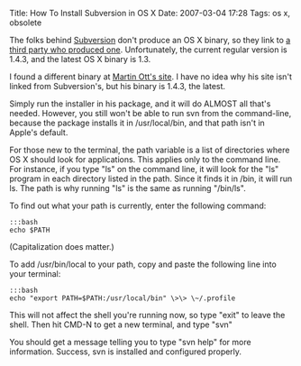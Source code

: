 Title: How To Install Subversion in OS X
Date: 2007-03-04 17:28
Tags: os x, obsolete

The folks behind [Subversion](http://subversion.tigris.org) don't
produce an OS X binary, so they link to [a third party who produced
one](http://metissian.com/projects/macosx/subversion/). Unfortunately,
the current regular version is 1.4.3, and the latest OS X binary is 1.3.

I found a different binary at [Martin Ott's
site](http://www.codingmonkeys.de/mbo/articles/tag/subversion). I have
no idea why his site isn't linked from Subversion's, but his binary is
1.4.3, the latest.

Simply run the installer in his package, and it will do ALMOST all
that's needed. However, you still won't be able to run svn from the
command-line, because the package installs it in /usr/local/bin, and
that path isn't in Apple's default.

For those new to the terminal, the path variable is a list of
directories where OS X should look for applications. This applies only
to the command line. For instance, if you type "ls" on the command line,
it will look for the "ls" program in each directory listed in the path.
Since it finds it in /bin, it will run ls. The path is why running "ls"
is the same as running "/bin/ls".

To find out what your path is currently, enter the following command:

    :::bash
    echo $PATH

(Capitalization does matter.)

To add /usr/bin/local to your path, copy and paste the following line
into your terminal:

    :::bash
    echo "export PATH=$PATH:/usr/local/bin" \>\> \~/.profile

This will not affect the shell you're running now, so type "exit" to
leave the shell. Then hit CMD-N to get a new terminal, and type "svn"

You should get a message telling you to type "svn help" for more
information. Success, svn is installed and configured properly.

